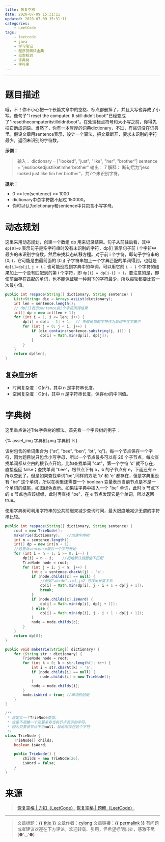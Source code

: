 ```yaml
---
title: 恢复空格
date: 2020-07-09 15:31:11
updated: 2020-07-09 15:31:11
categories:
    - LeetCode
tags:
    - leetcode
    - java
    - 学习笔记
    - 程序员面试金典
    - 动态规划
    - 字典树
    - 字符串
---
```

---

# 题目描述

哦，不！你不小心把一个长篇文章中的空格、标点都删掉了，并且大写也弄成了小写。像句子"I reset the computer. It still didn’t boot!"已经变成了"iresetthecomputeritstilldidntboot"。在处理标点符号和大小写之前，你得先把它断成词语。当然了，你有一本厚厚的词典dictionary，不过，有些词没在词典里。假设文章用sentence表示，设计一个算法，把文章断开，要求未识别的字符最少，返回未识别的字符数。

**示例：**

> 输入：
> dictionary = ["looked", "just", "like", "her", "brother"]
> sentence = "jesslookedjustliketimherbrother"
> 输出： 7
> 解释： 断句后为"jess looked just like tim her brother"，共7个未识别字符。

**提示：**
* 0 <= len(sentence) <= 1000
* dictionary中总字符数不超过 150000。
* 你可以认为dictionary和sentence中只包含小写字母。

<!-- more -->

# 动态规划

这里采用动态规划，创建一个数组 dp 用来记录结果。句子从前往后看，其中 `dp[0]=0` 表示句子是空字符串时没有未识别的字符，dp[i] 表示句子前 i 个字符中最少的未识别字符数。然后来找状态转移方程。对于前 i 个字符，即句子字符串的 [0,i)，它可能是由最前面的 [0,j) 子字符串加上一个字典匹配的单词得到，也就是 `dp[i]=dp[j]`, `j < i`；也可能没找到字典中的单词，可以用它前 `i - 1` 个字符的结果加上一个没有匹配到的第 i 个字符，即 `dp[i] = dp[i-1] + 1`。要注意的是，即使前面存在匹配的单词，也不能保证哪一种剩下的字符最少，所以每轮都要比较一次最小值。

```java
public int respace(String[] dictionary, String sentence) {
    List<String> dic = Arrays.asList(dictionary);
    int len = sentence.length();
    // dp[i]表示sentence前i个字符所得结果
    int[] dp = new int[len + 1];
    for (int i = 1; i <= len; i++) {
        dp[i] = dp[i - 1] + 1;  // 先假设当前字符作为单词不在字典中
        for (int j = 0; j < i; j++) {
            if (dic.contains(sentence.substring(j, i))) {
                dp[i] = Math.min(dp[i], dp[j]);
            }
        }
    }
    return dp[len];
}
```

## 复杂度分析

* 时间复杂度：Ο(n²)，其中 n 是字符串长度。
* 空间复杂度：O(n)，其中 n 是字符串长度，保存dp的中间值。

# 字典树

这里重点讲述Trie字典树的解法。首先看一个字典树的例子：

{% asset_img 字典树.png 字典树 %}

该树包含的单词集合为 {“at”, “bee”, “ben”, “bt”, “q”}。每一个节点保存一个字符，因为题目说只包含小写字母，所以一个节点最多可以有 26 个子节点。每次查找单词都从空白的根节点开始，比如查找单词 "cat"，第一个字符 'c' 就不存在，直接返回 false；查找单词 "bee"，根节点下有 b，b 的子节点有 e，下面还有 e 所以查到了。但是如果查找单词"be",同样的方法 'b' 和 'e' 都存在，但是字典里没有 "be" 这个单词，所以在树里还需要一个 boolean 变量表示当前节点是不是一个单词的结尾，如图绿色表示。如果往字典中插入一个 "be" 单词，此时 b 节点下的 e 节点也应该标绿，此时再查找 "be"，在 e 节点发现它是个单词，所以返回 true。

使用字典树可利用字符串的公共前缀来减少查询时间，最大限度地减少无谓的字符串比较。

```java
public int respace(String[] dictionary, String sentence) {
    root = new TrieNode();
    makeTrie(dictionary);   //创建字典树
    int n = sentence.length();
    int[] dp = new int[n + 1];
    //这里从sentence最后一个字符开始
    for (int i = n - 1; i >= 0; i--) {
        dp[i] = n - i;    //初始默认后面全不匹配
        TrieNode node = root;
        for (int j = i; j < n; j++) {
            int c = sentence.charAt(j) - 'a';
            if (node.childs[c] == null) {
                //例如"abcde",i=1,j=2 可找出长度关系
                dp[i] = Math.min(dp[i], j - i + 1 + dp[j + 1]);
                break;
            }
            if (node.childs[c].isWord) {
                dp[i] = Math.min(dp[i], dp[j + 1]);
            } else {
                dp[i] = Math.min(dp[i], j - i + 1 + dp[j + 1]);
            }
            node = node.childs[c];
        }
    }
    return dp[0];
}

public void makeTrie(String[] dictionary) {
    for (String str : dictionary) {
        TrieNode node = root;
        for (int k = 0; k < str.length(); k++) {
            int i = str.charAt(k) - 'a';
            if (node.childs[i] == null) {
                node.childs[i] = new TrieNode();
            }
            node = node.childs[i];
        }
        node.isWord = true; //单词的结尾
    }
}

/**
 * 自定义一个TrieNode类型。
 * 这里不用建一个变量来存当前节点表示的字符，
 * 因为只要该节点不为null，就说明存在这个字符
 */
class TrieNode {
    TrieNode[] childs;
    boolean isWord;

    public TrieNode() {
        childs = new TrieNode[26];
        isWord = false;
    }
}
```

# 来源
> [恢复空格 | 力扣（LeetCode）][1]
> [恢复空格 | 题解（LeetCode）][2]

---

> 文章标题：<a href='{{ permalink }}' title='{{ title }}' >{{ title }}</a>
> 文章作者：[cylong](http://www.cylong.com/about/ "cylong")
> 文章链接：<a href='{{ permalink }}' title='{{ title }}' >{{ permalink }}</a>
> 有问题或者建议欢迎在下方评论。欢迎转载、引用，但希望标明出处，感激不尽(●'◡'●)

[1]: https://leetcode-cn.com/problems/re-space-lcci/ "恢复空格 | 力扣（LeetCode）"
[2]: https://leetcode-cn.com/problems/re-space-lcci/solution/cong-bao-li-ru-shou-you-hua-yi-ji-triezi-dian-shu-/ "恢复空格 | 题解（LeetCode）"
